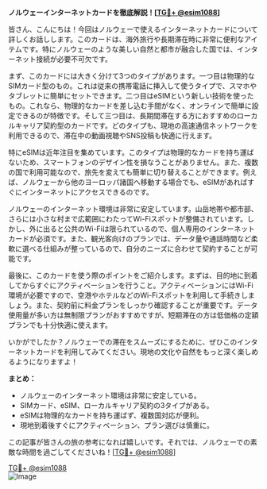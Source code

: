 **ノルウェーインターネットカードを徹底解説！[[TG💪+ @esim1088](https://t.me/s/esim1088)]**

皆さん、こんにちは！今回はノルウェーで使えるインターネットカードについて詳しくお話しします。このカードは、海外旅行や長期滞在時に非常に便利なアイテムです。特にノルウェーのような美しい自然と都市が融合した国では、インターネット接続が必要不可欠です。

まず、このカードには大きく分けて3つのタイプがあります。一つ目は物理的なSIMカード型のもの。これは従来の携帯電話に挿入して使うタイプで、スマホやタブレットに簡単にセットできます。二つ目はeSIMという新しい技術を使ったもの。これなら、物理的なカードを差し込む手間がなく、オンラインで簡単に設定できるのが特徴です。そして三つ目は、長期間滞在する方におすすめのローカルキャリア契約型のカードです。どのタイプも、現地の高速通信ネットワークを利用できるので、滞在中の動画視聴やSNS投稿も快適に行えます。

特にeSIMは近年注目を集めています。このタイプは物理的なカードを持ち運ばないため、スマートフォンのデザイン性を損なうことがありません。また、複数の国で利用可能なので、旅先を変えても簡単に切り替えることができます。例えば、ノルウェーから他のヨーロッパ諸国へ移動する場合でも、eSIMがあればすぐにインターネットにアクセスできるのです。

ノルウェーのインターネット環境は非常に安定しています。山岳地帯や都市部、さらには小さな村まで広範囲にわたってWi-Fiスポットが整備されています。しかし、外に出ると公共のWi-Fiは限られているので、個人専用のインターネットカードが必須です。また、観光客向けのプランでは、データ量や通話時間など柔軟に選べる仕組みが整っているので、自分のニーズに合わせて契約することが可能です。

最後に、このカードを使う際のポイントをご紹介します。まずは、目的地に到着してからすぐにアクティベーションを行うこと。アクティベーションにはWi-Fi環境が必要ですので、空港やホテルなどのWi-Fiスポットを利用して手続きしましょう。また、契約前に料金プランをしっかり確認することが重要です。データ使用量が多い方は無制限プランがおすすめですが、短期滞在の方は低価格の定額プランでも十分快適に使えます。

いかがでしたか？ノルウェーでの滞在をスムーズにするために、ぜひこのインターネットカードを利用してみてください。現地の文化や自然をもっと深く楽しめるようになりますよ！

**まとめ：**
- ノルウェーのインターネット環境は非常に安定している。
- SIMカード、eSIM、ローカルキャリア契約の3タイプがある。
- eSIMは物理的なカードを持ち運ばず、複数国対応が便利。
- 現地到着後すぐにアクティベーション、プラン選びは慎重に。

この記事が皆さんの旅の参考になれば嬉しいです。それでは、ノルウェーでの素敵な時間を過ごしてくださいね！[[TG💪+ @esim1088](https://t.me/s/esim1088)]

[TG💪+ @esim1088](https://t.me/s/esim1088)  
![Image](https://i.postimg.cc/Y0z9fWf4/image.png)